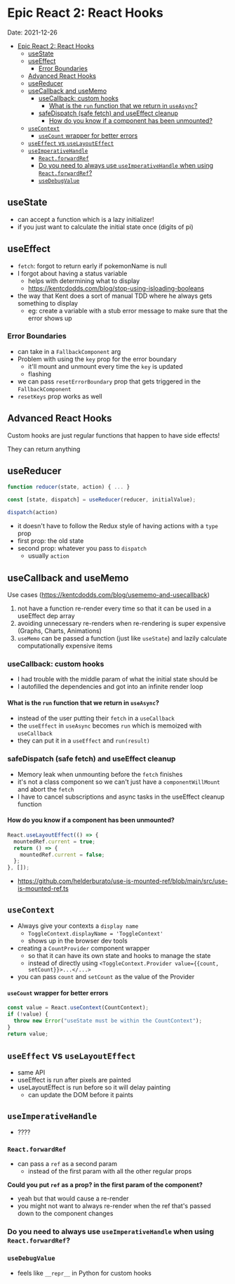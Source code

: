 # Epic React 2: React Hooks

Date: 2021-12-26

- [Epic React 2: React Hooks](#epic-react-2-react-hooks)
  - [useState](#usestate)
  - [useEffect](#useeffect)
    - [Error Boundaries](#error-boundaries)
  - [Advanced React Hooks](#advanced-react-hooks)
  - [useReducer](#usereducer)
  - [useCallback and useMemo](#usecallback-and-usememo)
    - [useCallback: custom hooks](#usecallback-custom-hooks)
      - [What is the `run` function that we return in `useAsync`?](#what-is-the-run-function-that-we-return-in-useasync)
    - [safeDispatch (safe fetch) and useEffect cleanup](#safedispatch-safe-fetch-and-useeffect-cleanup)
      - [How do you know if a component has been unmounted?](#how-do-you-know-if-a-component-has-been-unmounted)
  - [`useContext`](#usecontext)
      - [`useCount` wrapper for better errors](#usecount-wrapper-for-better-errors)
  - [`useEffect` vs `useLayoutEffect`](#useeffect-vs-uselayouteffect)
  - [`useImperativeHandle`](#useimperativehandle)
    - [`React.forwardRef`](#reactforwardref)
    - [Do you need to always use `useImperativeHandle` when using `React.forwardRef`?](#do-you-need-to-always-use-useimperativehandle-when-using-reactforwardref)
    - [`useDebugValue`](#usedebugvalue)

## useState

- can accept a function which is a lazy initializer!
- if you just want to calculate the initial state once (digits of pi)

## useEffect

- `fetch`: forgot to return early if pokemonName is null
- I forgot about having a status variable
  - helps with determining what to display
  - https://kentcdodds.com/blog/stop-using-isloading-booleans
- the way that Kent does a sort of manual TDD where he always gets something to display
  - eg: create a variable with a stub error message to make sure that the error shows up

### Error Boundaries

- can take in a `FallbackComponent` arg
- Problem with using the `key` prop for the error boundary
  - it'll mount and unmount every time the `key` is updated
  - flashing
- we can pass `resetErrorBoundary` prop that gets triggered in the `FallbackComponent`
- `resetKeys` prop works as well

## Advanced React Hooks

Custom hooks are just regular functions that happen to have side effects!

They can return anything

## useReducer

```js
function reducer(state, action) { ... }

const [state, dispatch] = useReducer(reducer, initialValue);

dispatch(action)
```

- it doesn't have to follow the Redux style of having actions with a `type` prop
- first prop: the old state
- second prop: whatever you pass to `dispatch`
  - usually `action`

## useCallback and useMemo

Use cases (https://kentcdodds.com/blog/usememo-and-usecallback)

1. not have a function re-render every time so that it can be used in a useEffect dep array
2. avoiding unnecessary re-renders when re-rendering is super expensive (Graphs, Charts, Animations)
3. `useMemo` can be passed a function (just like `useState`) and lazily calculate computationally expensive items

### useCallback: custom hooks

- I had trouble with the middle param of what the initial state should be
- I autofilled the dependencies and got into an infinite render loop

#### What is the `run` function that we return in `useAsync`?

- instead of the user putting their `fetch` in a `useCallback`
- the `useEffect` in `useAsync` becomes `run` which is memoized with `useCallback`
- they can put it in a `useEffect` and `run(result)`

### safeDispatch (safe fetch) and useEffect cleanup

- Memory leak when unmounting before the `fetch` finishes
- it's not a class component so we can't just have a `componentWillMount` and abort the `fetch`
- I have to cancel subscriptions and async tasks in the useEffect cleanup function

#### How do you know if a component has been unmounted?

```jsx
React.useLayoutEffect(() => {
  mountedRef.current = true;
  return () => {
    mountedRef.current = false;
  };
}, []);
```

- https://github.com/helderburato/use-is-mounted-ref/blob/main/src/use-is-mounted-ref.ts

## `useContext`

- Always give your contexts a `display name`
  - `ToggleContext.displayName = 'ToggleContext'`
  - shows up in the browser dev tools
- creating a `CountProvider` component wrapper
  - so that it can have its own state and hooks to manage the state
  - instead of directly using `<ToggleContext.Provider value={{count, setCount}}>...</...>`
- you can pass `count` and `setCount` as the value of the Provider

#### `useCount` wrapper for better errors

```js
const value = React.useContext(CountContext);
if (!value) {
  throw new Error("useState must be within the CountContext");
}
return value;
```

## `useEffect` vs `useLayoutEffect`

- same API
- useEffect is run after pixels are painted
- useLayoutEffect is run before so it will delay painting
  - can update the DOM before it paints

## `useImperativeHandle`

- ????

### `React.forwardRef`

- can pass a `ref` as a second param
  - instead of the first param with all the other regular props

**Could you put `ref` as a prop? in the first param of the component?**

- yeah but that would cause a re-render
- you might not want to always re-render when the ref that's passed down to the component changes

### Do you need to always use `useImperativeHandle` when using `React.forwardRef`?

### `useDebugValue`

- feels like `__repr__` in Python for custom hooks
